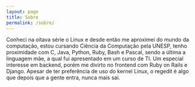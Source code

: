 ```yaml
---
layout: page
title: Sobre
permalink: /sobre/
---
```


Conheci na oitava série o Linux e desde então me aproximei do mundo da computação, estou cursando Ciência da Computação pela UNESP, tenho proximidade com C, Java, Python, Ruby, Bash e Pascal, sendo a última a linguagem mãe, a qual fui apresentado em um curso de TI. Um especial interesse em backend, porém me divirto no frontend com Ruby on Rails e Django.
Apesar de ter preferência de uso do kernel Linux, o regedit é algo que depois que a gente entra, nunca mais sai.
